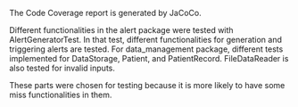 The Code Coverage report is generated by JaCoCo.

Different functionalities in the alert package were tested with AlertGeneratorTest. In that test, different functionalities for generation and triggering alerts are tested.
For data_management package, different tests implemented for DataStorage, Patient, and PatientRecord.
FileDataReader is also tested for invalid inputs.

These parts were chosen for testing because it is more likely to have some miss functionalities in them.